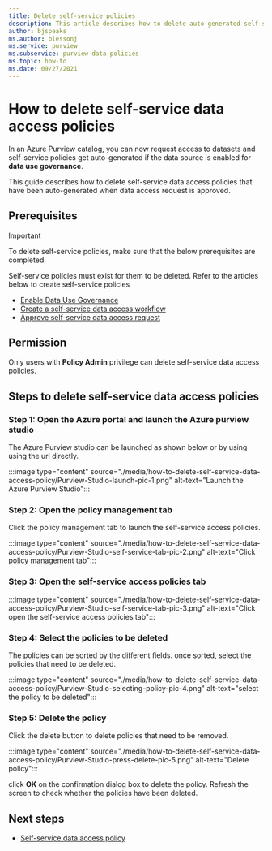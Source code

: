 ```yaml
---
title: Delete self-service policies 
description: This article describes how to delete auto-generated self-service policies 
author: bjspeaks
ms.author: blessonj
ms.service: purview
ms.subservice: purview-data-policies
ms.topic: how-to
ms.date: 09/27/2021
---
```

# How to delete self-service data access policies

In an Azure Purview catalog, you can now request access to datasets and self-service policies get auto-generated if the  data source is enabled for **data use governance**.

This guide describes how to delete self-service data access policies that have been auto-generated when data access request is approved.

## Prerequisites

> [!IMPORTANT]
> To delete self-service policies, make sure that the below prerequisites are completed.

Self-service policies must exist for them to be deleted. Refer to the articles below to create
self-service policies

- [Enable Data Use Governance](./tutorial-data-owner-policies-storage.md)
- [Create a self-service data access workflow](./how-to-workflow-self-service-data-access-hybrid.md)
- [Approve self-service data access request](how-to-workflow-manage-requests-approvals.md)

## Permission

Only users with **Policy Admin** privilege can delete self-service data access policies.

## Steps to delete self-service data access policies

### Step 1: Open the Azure portal and launch the Azure purview studio 

The Azure Purview studio can be launched as shown below or by using using the url directly.

:::image type="content" source="./media/how-to-delete-self-service-data-access-policy/Purview-Studio-launch-pic-1.png" alt-text="Launch the Azure Purview Studio":::

### Step 2: Open the policy management tab

Click the policy management tab to launch the self-service access policies.

:::image type="content" source="./media/how-to-delete-self-service-data-access-policy/Purview-Studio-self-service-tab-pic-2.png" alt-text="Click policy management tab":::

### Step 3: Open the self-service access policies tab

:::image type="content" source="./media/how-to-delete-self-service-data-access-policy/Purview-Studio-self-service-tab-pic-3.png" alt-text="Click open the self-service access policies tab":::


### Step 4: Select the policies to be deleted

The policies can be sorted by the different fields. once sorted, select the policies that need to be deleted.

:::image type="content" source="./media/how-to-delete-self-service-data-access-policy/Purview-Studio-selecting-policy-pic-4.png" alt-text="select the policy to be deleted":::

### Step 5: Delete the policy

Click the delete button to delete policies that need to be removed. 

:::image type="content" source="./media/how-to-delete-self-service-data-access-policy/Purview-Studio-press-delete-pic-5.png" alt-text="Delete policy":::

click **OK** on the confirmation dialog box to delete the policy. Refresh the screen to check whether the policies have been deleted.

## Next steps

- [Self-service data access policy](./concept-self-service-data-access-policy.md)
